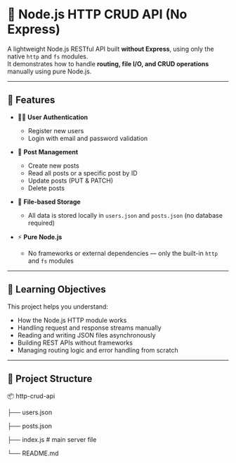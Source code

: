 # 🧩 Node.js HTTP CRUD API (No Express)

A lightweight Node.js RESTful API built **without Express**, using only the native `http` and `fs` modules.  
It demonstrates how to handle **routing, file I/O, and CRUD operations** manually using pure Node.js.

---

## 🚀 Features

- 🧍‍♂️ **User Authentication**
  - Register new users
  - Login with email and password validation

- 📝 **Post Management**
  - Create new posts
  - Read all posts or a specific post by ID
  - Update posts (PUT & PATCH)
  - Delete posts

- 💾 **File-based Storage**
  - All data is stored locally in `users.json` and `posts.json` (no database required)

- ⚡ **Pure Node.js**
  - No frameworks or external dependencies — only the built-in `http` and `fs` modules

---

## 🧠 Learning Objectives

This project helps you understand:
- How the Node.js HTTP module works  
- Handling request and response streams manually  
- Reading and writing JSON files asynchronously  
- Building REST APIs without frameworks  
- Managing routing logic and error handling from scratch  

---

## 📁 Project Structure

📦 http-crud-api

├── users.json

├── posts.json

├── index.js # main server file

└── README.md
